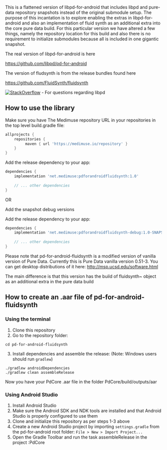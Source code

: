 This is a flattened version of libpd-for-android that includes libpd and pure-data repository snapshots instead of the original submodule setup.  The purpose of this incantation is to explore enabling the extras in libpd-for-android and also an implementation of fluid synth as an additional extra into the core pure data build.  For this particular version we have altered a few things, namely the repository location for this build and also there is no requirement to initialize submodules because all is included in one gigantic snapshot.

The real version of libpd-for-android is here

https://github.com/libpd/pd-for-android

The version of fludsynth is from the release bundles found here

https://github.com/FluidSynth/fluidsynth



[![StackOverflow](http://img.shields.io/badge/stackoverflow-libpd-blue.svg)]( http://stackoverflow.com/questions/tagged/libpd )
 \- For questions regarding libpd

## How to use the library

Make sure you have The Medimuse repository URL in your repositories in the top level build.gradle file:

```gradle
allprojects {
    repositories {
         maven { url 'https://medimuse.io/repository' }        
    }
}
```

Add the release dependency to your app:

```gradle
dependencies {
    implementation 'net.medimuse:pdforandroidfluidsynth:1.0'
    
    // ... other dependencies
}
```
OR

Add the snapshot debug versions

Add the release dependency to your app:

```gradle
dependencies {
    implementation 'net.medimuse:pdforandroidfluidsynth-debug:1.0-SNAPSHOT'
    
    // ... other dependencies
}
```



Please note that pd-for-android-fluidsynth is a modified version of vanilla version of Pure Data. Currently this is Pure Data vanilla version 0.51-3. You can get desktop distributions of it here:
http://msp.ucsd.edu/software.html

The main difference is that this version has the build of fluidsynth~ object as an additional extra in the pure data build

## How to create an .aar file of pd-for-android-fluidsynth

### Using the terminal

1. Clone this repository
2. Go to the repository folder:
```
cd pd-for-android-fluidsynth
```
3. Install dependencies and assemble the release: (Note: Windows users should run `gradlew`)
```
./gradlew androidDependencies
./gradlew clean assembleRelease
```

Now you have your PdCore .aar file in the folder PdCore/build/outputs/aar

### Using Android Studio

1. Install Android Studio
1. Make sure the Android SDK and NDK tools are installed and that Android Studio is properly configured to use them
1. Clone and initialize this repository as per steps 1-3 above
1. Create a new Android Studio project by importing `settings.gradle` from the pd-for-android root folder: `File > New > Import Project...`
1. Open the Gradle Toolbar and run the task assembleRelease in the project :PdCore



